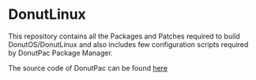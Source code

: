 # DonutLinux
This repository contains all the Packages and Patches required to build DonutOS/DonutLinux and also includes few configuration scripts required by DonutPac Package Manager.

The source code of DonutPac can be found [here](https://GitHub.com/gauthamnair2005/donutpac)
